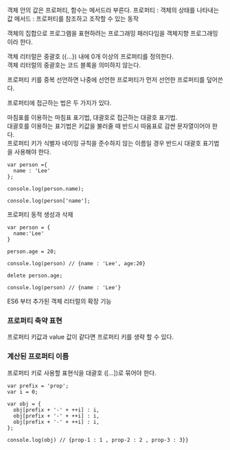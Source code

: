 객체 안의 값은 프로퍼티, 함수는 메서드라 부른다.
프로퍼티 : 객체의 상태를 나타내는 값
메서드 : 프로퍼티를 참조하고 조작할 수 있는 동작

객체의 집합으로 프로그램을 표현하려는 프로그래밍 패러다임을 객체지향 프로그래밍이라 한다.   

객체 리터럴은 중괄호 ({...}) 내에 0개 이상의 프로퍼티를 정의한다.   
객체 리터럴의 중괄호는 코드 블록을 의미하지 않는다.   

프로퍼티 키를 중복 선언하면 나중에 선언한 프로퍼티가 먼저 선언한 프로퍼티를 덮어쓴다.

프로퍼티에 접근하는 법은 두 가지가 있다.  

마침표를 이용하는 마침표 표기법, 대괄호로 접근하는 대괄호 표기법.   
대괄호를 이용하는 표기법은 키값을 불러줄 때 반드시 따옴표로 감싼 문자열이어야 한다.   
프로퍼티 키가 식별자 네이밍 규칙을 준수하지 않는 이름일 경우 반드시 대괄호 표기법을 사용해야 한다.

```
var person ={
  name : 'Lee'
};

console.log(person.name);

console.log(person['name'];
```

프로퍼티 동적 생성과 삭제

```
var person = {
  name:'Lee'
}

person.age = 20;

console.log(person) // {name : 'Lee', age:20}

delete person.age;

console.log(person) // {name : 'Lee'}
```

ES6 부터 추가된 객체 리터럴의 확장 기능

### 프로퍼티 축약 표현
프로퍼티 키값과 value 값이 같다면 프로퍼티 키를 생략 할 수 있다.

### 계산된 프로퍼티 이름
프로퍼티 키로 사용할 표현식을 대괄호 ([...])로 묶어야 한다.

```
var prefix = 'prop';
var i = 0;

var obj = {
  obj[prefix + '-' + ++i] : i,
  obj[prefix + '-' + ++i] : i,
  obj[prefix + '-' + ++i] : i,
};

console.log(obj) // {prop-1 : 1 , prop-2 : 2 , prop-3 : 3}}

```













